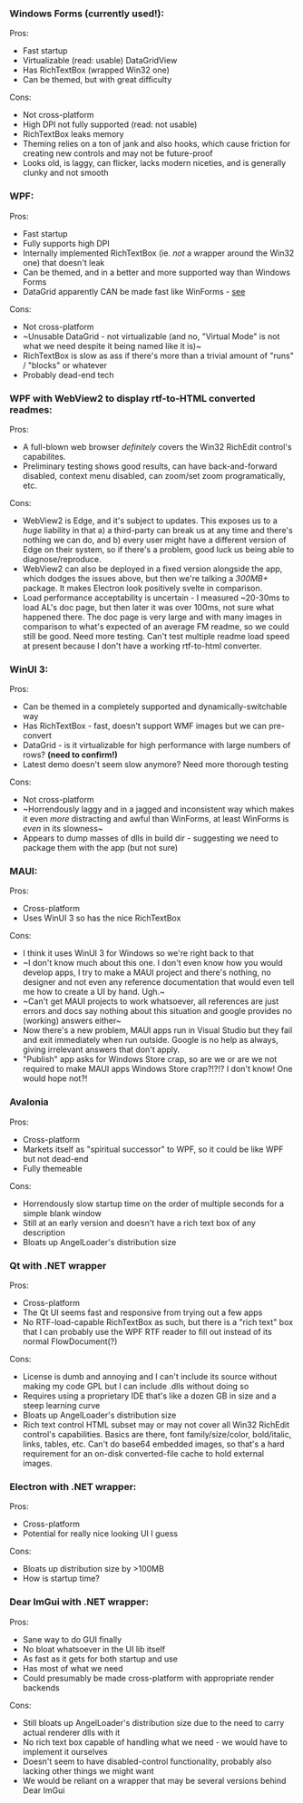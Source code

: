 ### Windows Forms (currently used!):
Pros:
- Fast startup
- Virtualizable (read: usable) DataGridView
- Has RichTextBox (wrapped Win32 one)
- Can be themed, but with great difficulty

Cons:
- Not cross-platform
- High DPI not fully supported (read: not usable)
- RichTextBox leaks memory
- Theming relies on a ton of jank and also hooks, which cause friction for creating new controls and may not be future-proof
- Looks old, is laggy, can flicker, lacks modern niceties, and is generally clunky and not smooth

### WPF:
Pros:
- Fast startup
- Fully supports high DPI
- Internally implemented RichTextBox (ie. _not_ a wrapper around the Win32 one) that doesn't leak
- Can be themed, and in a better and more supported way than Windows Forms
- DataGrid apparently CAN be made fast like WinForms - [see](https://stackoverflow.com/questions/55245962/use-data-virtualization-when-binding-to-wpf-datagrid-and-support-sorting)

Cons:
- Not cross-platform
- ~Unusable DataGrid - not virtualizable (and no, "Virtual Mode" is not what we need despite it being named like it is)~
- RichTextBox is slow as ass if there's more than a trivial amount of "runs" / "blocks" or whatever
- Probably dead-end tech

### WPF with WebView2 to display rtf-to-HTML converted readmes:

Pros:
- A full-blown web browser _definitely_ covers the Win32 RichEdit control's capabilites.
- Preliminary testing shows good results, can have back-and-forward disabled, context menu disabled, can zoom/set zoom programatically, etc.

Cons:
- WebView2 is Edge, and it's subject to updates. This exposes us to a _huge_ liability in that a) a third-party can break us at any time and there's nothing we can do, and b) every user might have a different version of Edge on their system, so if there's a problem, good luck us being able to diagnose/reproduce.
- WebView2 can also be deployed in a fixed version alongside the app, which dodges the issues above, but then we're talking a _300MB+_ package. It makes Electron look positively svelte in comparison.
- Load performance acceptability is uncertain - I measured ~20-30ms to load AL's doc page, but then later it was over 100ms, not sure what happened there. The doc page is very large and with many images in comparison to what's expected of an average FM readme, so we could still be good. Need more testing. Can't test multiple readme load speed at present because I don't have a working rtf-to-html converter.

### WinUI 3:
Pros:
- Can be themed in a completely supported and dynamically-switchable way
- Has RichTextBox - fast, doesn't support WMF images but we can pre-convert
- DataGrid - is it virtualizable for high performance with large numbers of rows? **(need to confirm!)**
- Latest demo doesn't seem slow anymore? Need more thorough testing

Cons:
- Not cross-platform
- ~Horrendously laggy and in a jagged and inconsistent way which makes it even _more_ distracting and awful than WinForms, at least WinForms is _even_ in its slowness~
- Appears to dump masses of dlls in build dir - suggesting we need to package them with the app (but not sure)

### MAUI:
Pros:
- Cross-platform
- Uses WinUI 3 so has the nice RichTextBox

Cons:
- I think it uses WinUI 3 for Windows so we're right back to that
- ~I don't know much about this one. I don't even know how you would develop apps, I try to make a MAUI project and there's nothing, no designer and not even any reference documentation that would even tell me how to create a UI by hand. Ugh.~
- ~Can't get MAUI projects to work whatsoever, all references are just errors and docs say nothing about this situation and google provides no (working) answers either~
- Now there's a new problem, MAUI apps run in Visual Studio but they fail and exit immediately when run outside. Google is no help as always, giving irrelevant answers that don't apply.
- "Publish" app asks for Windows Store crap, so are we or are we not required to make MAUI apps Windows Store crap?!?!? I don't know! One would hope not?!

### Avalonia
Pros:
- Cross-platform
- Markets itself as "spiritual successor" to WPF, so it could be like WPF but not dead-end
- Fully themeable

Cons:
- Horrendously slow startup time on the order of multiple seconds for a simple blank window
- Still at an early version and doesn't have a rich text box of any description
- Bloats up AngelLoader's distribution size

### Qt with .NET wrapper
Pros:
- Cross-platform
- The Qt UI seems fast and responsive from trying out a few apps
- No RTF-load-capable RichTextBox as such, but there is a "rich text" box that I can probably use the WPF RTF reader to fill out instead of its normal FlowDocument(?)

Cons:
- License is dumb and annoying and I can't include its source without making my code GPL but I can include .dlls without doing so
- Requires using a proprietary IDE that's like a dozen GB in size and a steep learning curve
- Bloats up AngelLoader's distribution size
- Rich text control HTML subset may or may not cover all Win32 RichEdit control's capabilities. Basics are there, font family/size/color, bold/italic, links, tables, etc. Can't do base64 embedded images, so that's a hard requirement for an on-disk converted-file cache to hold external images.

### Electron with .NET wrapper:
Pros:
- Cross-platform
- Potential for really nice looking UI I guess

Cons:
- Bloats up distribution size by >100MB
- How is startup time?

### Dear ImGui with .NET wrapper:
Pros:
- Sane way to do GUI finally
- No bloat whatsoever in the UI lib itself
- As fast as it gets for both startup and use
- Has most of what we need
- Could presumably be made cross-platform with appropriate render backends

Cons:
- Still bloats up AngelLoader's distribution size due to the need to carry actual renderer dlls with it
- No rich text box capable of handling what we need - we would have to implement it ourselves
- Doesn't seem to have disabled-control functionality, probably also lacking other things we might want
- We would be reliant on a wrapper that may be several versions behind Dear ImGui

